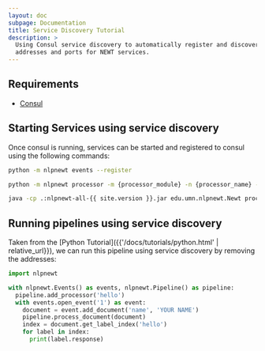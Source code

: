 ```yaml
---
layout: doc
subpage: Documentation
title: Service Discovery Tutorial
description: >
  Using Consul service discovery to automatically register and discover
  addresses and ports for NEWT services.
---
```


## Requirements

- [Consul](https://consul.io)

## Starting Services using service discovery

Once consul is running, services can be started and registered to consul using
the following commands:

```bash
python -m nlpnewt events --register

python -m nlpnewt processor -m {processor_module} -n {processor_name} --register

java -cp .:nlpnewt-all-{{ site.version }}.jar edu.umn.nlpnewt.Newt processor --register {processor_class}
```

## Running pipelines using service discovery

Taken from the
[Python Tutorial]({{'/docs/tutorials/python.html' | relative_url}}), we can
run this pipeline using service discovery by removing the addresses:

```python
import nlpnewt

with nlpnewt.Events() as events, nlpnewt.Pipeline() as pipeline:
  pipeline.add_processor('hello')
  with events.open_event('1') as event:
    document = event.add_document('name', 'YOUR NAME')
    pipeline.process_document(document)
    index = document.get_label_index('hello')
    for label in index:
      print(label.response)
```

